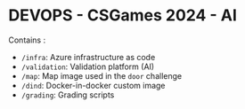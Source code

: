 # DEVOPS - CSGames 2024 - AI

Contains :
- ``/infra``: Azure infrastructure as code
- ``/validation``: Validation platform (AI)
- ``/map``: Map image used in the ``door`` challenge
- ``/dind``: Docker-in-docker custom image
- ``/grading``: Grading scripts
